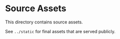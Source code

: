 # Source Assets

This directory contains source assets.

See `../static` for final assets that are served publicly.
